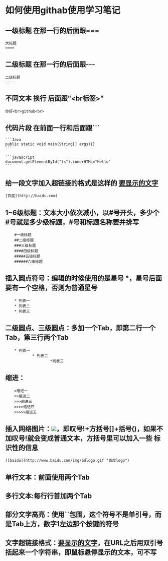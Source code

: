 如何使用githab使用学习笔记
===

一级标题 在那一行的后面跟===
---
    大标题
    ====
二级标题 在那一行的后面跟---
---
    二级标题
    ----
不同文本 换行 后面跟"<br标签>"
---
    你好<br>github<br>
代码片段 在前面一行和后面跟```
---
    ```Java
    public static void main(String[] args){}
    ```

    ```javascript
    document.getElementById("ts").innerHTML="Hello"
    ```
给一段文字加入超链接的格式是这样的 [ 要显示的文字 ]( 链接的地址 )
---
    [百度](http://baidu.com)
1~6级标题：文本大小依次减小，以#号开头，多少个#号就是多少级标题，#号和标题名称要并排写
---
        #一级标题
        ##二级标题
        ###三级标题
        ####四级标题
        #####五级标题
        ######六级标题
插入圆点符号：编辑的时候使用的是星号 *，星号后面要有一个空格，否则为普通星号
---
        * 列表一
        * 列表二
        * 列表三
二级圆点、三级圆点：多加一个Tab，即第二行一个Tab，第三行两个Tab
---
        * 列表一
                * 列表二
                        *列表三
缩进：
---
        >缩进一
        >>缩进二
        >>>缩进三
        >>>>缩进四
        >>>>>缩进五
插入网络图片：![](网络图片链接地址)，即叹号!+方括号[]+括号()，如果不加叹号!就会变成普通文本，方括号里可以加入一些 标识性的信息
---
    ![baidu](http://www.baidu.com/img/bdlogo.gif "百度logo") 
单行文本：前面使用两个Tab
---
多行文本:每行行首加两个Tab
---
部分文字高亮：使用``包围，这个符号不是单引号，而是Tab上方，数字1左边那个按键的符号
---
文字超链接格式：[要显示的文字](链接的地址"鼠标悬停显示")，在URL之后用双引号括起来一个字符串，即鼠标悬停显示的文本，可不写
---
